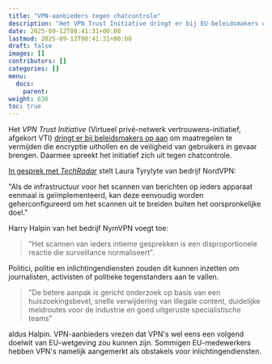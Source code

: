```yaml
---
title: "VPN-aanbieders tegen chatcontrole"
description: "Het VPN Trust Initiative dringt er bij EU-beleidsmakers op aan om niet door te gaan met het chatcontrole-voorstel."
date: 2025-09-12T08:41:31+00:00
lastmod: 2025-09-12T08:41:31+00:00
draft: false
images: []
contributors: []
categories: []
menu:
  docs:
    parent: 
weight: 630
toc: true
---
```


Het *VPN Trust Initiative* (Virtueel privé-netwerk vertrouwens-initiatief, afgekort VTI) [dringt er bij beleidsmakers op aan](https://i2coalition.com/wp-content/uploads/2025/09/VTI-Position-Paper-on-Encryption.pdf) om maatregelen te vermijden die encryptie uithollen en de veiligheid van gebruikers in gevaar brengen. Daarmee spreekt het initiatief zich uit tegen chatcontrole. 

[In gesprek met *TechRadar*](https://www-techradar-com.translate.goog/vpn/vpn-privacy-security/a-major-step-backwards-for-privacy-the-vpn-industry-speaks-out-against-chat-control?_x_tr_sl=en&_x_tr_tl=nl) stelt Laura Tyrylyte van bedrijf NordVPN: 

"Als de infrastructuur voor het scannen van berichten op ieders apparaat eenmaal is geïmplementeerd, kan deze eenvoudig worden geherconfigureerd om het scannen uit te breiden buiten het oorspronkelijke doel."

Harry Halpin van het bedrijf NymVPN voegt toe:

> "Het scannen van ieders intieme gesprekken is een disproportionele reactie die surveillance normaliseert".

Politici, politie en inlichtingendiensten zouden dit kunnen inzetten om journalisten, activisten of politieke tegenstanders aan te vallen. 

> "De betere aanpak is gericht onderzoek op basis van een huiszoekingsbevel, snelle verwijdering van illegale content, duidelijke meldroutes voor de industrie en goed uitgeruste specialistische teams"

aldus Halpin. VPN-aanbieders vrezen dat VPN's wel eens een volgend doelwit van EU-wetgeving zou kunnen zijn. Sommigen EU-medewerkers hebben VPN's namelijk aangemerkt als obstakels voor inlichtingendiensten.

